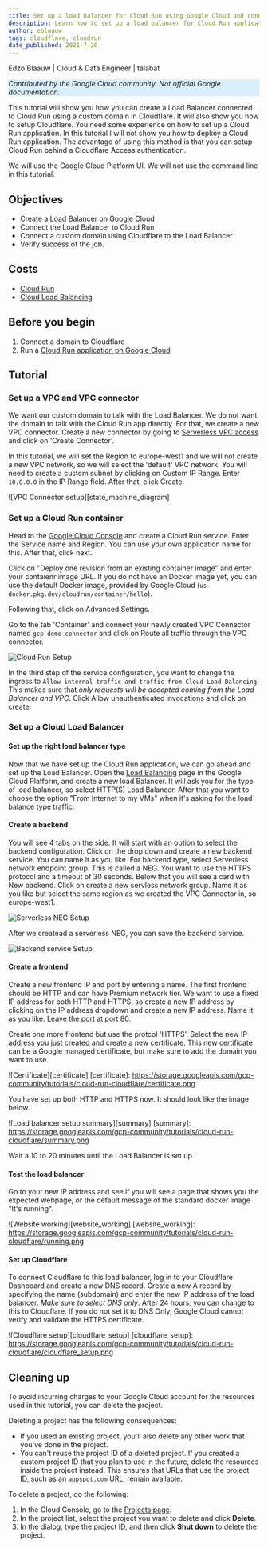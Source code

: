 ```yaml
---
title: Set up a load balancer for Cloud Run using Google Cloud and connect using Cloudflare
description: Learn how to set up a load balancer for Cloud Run applications and connect a custom domain.
author: eblaauw
tags: cloudflare, cloudrun
date_published: 2021-7-20
---
```


Edzo Blaauw | Cloud & Data Engineer | talabat 

<p style="background-color:#D9EFFC;"><i>Contributed by the Google Cloud community. Not official Google documentation.</i></p>

This tutorial will show you how you can create a Load Balancer connected to Cloud Run using a custom domain in Cloudflare. It will also show you how to setup Cloudflare. You need some experience on how to set up a Cloud Run application. In this tutorial I will not show you how to depkoy a Cloud Run application. The advantage of using this method is that you can setup Cloud Run behind a Cloudflare Access authentication. 

We will use the Google Cloud Platform UI. We will not use the command line in this tutorial.

## Objectives

*   Create a Load Balancer on Google Cloud
*   Connect the Load Balancer to Cloud Run
*   Connect a custom domain using Cloudflare to the Load Balancer
*   Verify success of the job.

## Costs

*   [Cloud Run](https://cloud.google.com/run)
*   [Cloud Load Balancing](https://cloud.google.com/load-balancing)

## Before you begin

1.  Connect a domain to Cloudflare
1.  Run a [Cloud Run application pn Google Cloud](https://cloud.google.com/run/docs/quickstarts/build-and-deploy/python)

## Tutorial

### Set up a VPC and VPC connector

We want our custom domain to talk with the Load Balancer. We do not want the domain to talk with the Cloud Run app directly. For that, we create a new VPC connector. Create a new connector by going to [Serverless VPC access](https://console.cloud.google.com/networking/connectors/list) and click on 'Create Connector'.

In this tutorial, we will set the Region to europe-west1 and we will not create a new VPC network, so we will select the 'default' VPC network. You will need to create a custom subnet by clicking on Custom IP Range. Enter `10.8.0.0` in the IP Range field. After that, click Create.

![VPC Connector setup][state_machine_diagram]

[vpc_connector_setup]: https://storage.googleapis.com/gcp-community/tutorials/cloud-run-cloudflare/vpc_connector_setup.png

### Set up a Cloud Run container
Head to the [Google Cloud Console](https://console.cloud.google.com) and create a Cloud Run service. Enter the Service name and Region. You can use your own application name for this. After that, click next.

Click on "Deploy one revision from an existing container image" and enter your contaienr image URL. If you do not have an Docker image yet, you can use the default Docker image, provided by Google Cloud (`us-docker.pkg.dev/cloudrun/container/hello`).

Following that, click on Advanced Settings.

Go to the tab 'Container' and connect your newly created VPC Connector named `gcp-demo-connector` and click on Route all traffic through the VPC connector.

![Cloud Run Setup][cloud_run_setup1]

[cloud_run_setup1]: https://storage.googleapis.com/gcp-community/tutorials/cloud-run-cloudflare/cloud_run_setup1.png

In the third step of the service configuration, you want to change the ingress to `Allow internal traffic and traffic from Cloud Load Balancing`. This makes sure that _only requests will be accepted coming from the Load Balancer and VPC_. Click Allow unauthenticated invocations and click on create.

### Set up a Cloud Load Balancer

#### Set up the right load balancer type

Now that we have set up the Cloud Run application, we can go ahead and set up the Load Balancer. Open the [Load Balancing](https://console.cloud.google.com/net-services/loadbalancing/loadBalancers/list) page in the Google Cloud Platform, and create a new load Balancer. It will ask you for the type of load balancer, so select HTTP(S) Load Balancer. After that you want to choose the option "From Internet to my VMs" when it's asking for the load balance type traffic.

#### Create a backend

You will see 4 tabs on the side. It will start with an option to select the backend configuration. Click on the drop down and create a new backend service. You can name it as you like. For backend type, select Serverless network endpoint group. This is called a NEG. You want to use the HTTPS protocol and a timeout of 30 seconds. 
Below that you will see a card with New backend. Click on create a new servless network group. Name it as you like but select the same region as we created the VPC Connector in, so europe-west1. 

![Serverless NEG Setup][serverless_neg_setup]

[serverless_neg_setup]: https://storage.googleapis.com/gcp-community/tutorials/cloud-run-cloudflare/serverless_neg_setup.png

After we createad a serverless NEG, you can save the backend service.

![Backend service Setup][backend_service]

[backend_service]: https://storage.googleapis.com/gcp-community/tutorials/cloud-run-cloudflare/backend_service.png

#### Create a frontend

Create a new frontend IP and port by entering a name. The first frontend should be HTTP and can have Premium network tier. We want to use a fixed IP address for both HTTP and HTTPS, so create a new IP address by clicking on the IP address dropdown and create a new IP address. Name it as you like. Leave the port at port 80. 

Create one more frontend but use the protcol 'HTTPS'. Select the new IP address you just created and create a new certificate. This new certificate can be a Google managed certificate, but make sure to add the domain you want to use.

![Certificate][certificate]
[certificate]: https://storage.googleapis.com/gcp-community/tutorials/cloud-run-cloudflare/certificate.png

You have set up both HTTP and HTTPS now. It should look like the image below.

![Load balancer setup summary][summary]
[summary]: https://storage.googleapis.com/gcp-community/tutorials/cloud-run-cloudflare/summary.png


Wait a 10 to 20 minutes until the Load Balancer is set up.

#### Test the load balancer

Go to your new IP address and see if you will see a page that shows you the expected webpage, or the default message of the standard docker image "It's running".

![Website working][website_working]
[website_working]: https://storage.googleapis.com/gcp-community/tutorials/cloud-run-cloudflare/running.png

#### Set up Cloudflare

To connect Cloudflare to this load balancer, log in to your Cloudflare Dashboard and create a new DNS record. Create a new A record by specifying the name (subdomain) and enter the new IP address of the load balancer. *Make sure to select DNS only*. After 24 hours, you can change to this to Cloudflare. If you do not set it to DNS Only, Google Cloud cannot verify and validate the HTTPS certificate.


![Cloudflare setup][cloudflare_setup]
[cloudflare_setup]: https://storage.googleapis.com/gcp-community/tutorials/cloud-run-cloudflare/cloudflare_setup.png

## Cleaning up

To avoid incurring charges to your Google Cloud account for the resources used in this tutorial, you can delete the project.

Deleting a project has the following consequences:

- If you used an existing project, you'll also delete any other work that you've done in the project.
- You can't reuse the project ID of a deleted project. If you created a custom project ID that you plan to use in the
  future, delete the resources inside the project instead. This ensures that URLs that use the project ID, such as
  an `appspot.com` URL, remain available.

To delete a project, do the following:

1.  In the Cloud Console, go to the [Projects page](https://console.cloud.google.com/iam-admin/projects).
1.  In the project list, select the project you want to delete and click **Delete**.
1.  In the dialog, type the project ID, and then click **Shut down** to delete the project.

